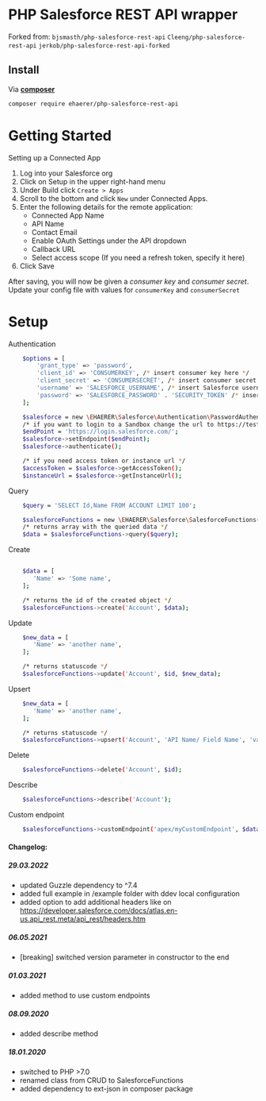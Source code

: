 # PHP Salesforce REST API wrapper

Forked from:
```bjsmasth/php-salesforce-rest-api``` ```Cleeng/php-salesforce-rest-api``` ```jerkob/php-salesforce-rest-api-forked```

## Install

Via **[composer](https://getcomposer.org/)**

``` bash
composer require ehaerer/php-salesforce-rest-api
```

# Getting Started

Setting up a Connected App

1. Log into your Salesforce org
2. Click on Setup in the upper right-hand menu
3. Under Build click ```Create > Apps ```
4. Scroll to the bottom and click ```New``` under Connected Apps.
5. Enter the following details for the remote application:
    - Connected App Name
    - API Name
    - Contact Email
    - Enable OAuth Settings under the API dropdown
    - Callback URL
    - Select access scope (If you need a refresh token, specify it here)
6. Click Save

After saving, you will now be given a _consumer key_ and _consumer secret_. Update your config file with values for ```consumerKey``` and ```consumerSecret```

# Setup

Authentication

```bash
    $options = [
        'grant_type' => 'password',
        'client_id' => 'CONSUMERKEY', /* insert consumer key here */
        'client_secret' => 'CONSUMERSECRET', /* insert consumer secret here */
        'username' => 'SALESFORCE_USERNAME', /* insert Salesforce username here */
        'password' => 'SALESFORCE_PASSWORD' . 'SECURITY_TOKEN' /* insert Salesforce user password and security token here */
    ];

    $salesforce = new \EHAERER\Salesforce\Authentication\PasswordAuthentication($options);
    /* if you want to login to a Sandbox change the url to https://test.salesforce.com/ */
    $endPoint = 'https://login.salesforce.com/';
    $salesforce->setEndpoint($endPoint);
    $salesforce->authenticate();

    /* if you need access token or instance url */
    $accessToken = $salesforce->getAccessToken();
    $instanceUrl = $salesforce->getInstanceUrl();
```

Query

```bash
    $query = 'SELECT Id,Name FROM ACCOUNT LIMIT 100';

    $salesforceFunctions = new \EHAERER\Salesforce\SalesforceFunctions($instanceUrl, $accessToken);
    /* returns array with the queried data */
    $data = $salesforceFunctions->query($query);

```

Create

```bash

    $data = [
       'Name' => 'Some name',
    ];

    /* returns the id of the created object */
    $salesforceFunctions->create('Account', $data);
```

Update

```bash
    $new_data = [
       'Name' => 'another name',
    ];

    /* returns statuscode */
    $salesforceFunctions->update('Account', $id, $new_data);
```

Upsert

```bash
    $new_data = [
       'Name' => 'another name',
    ];

    /* returns statuscode */
    $salesforceFunctions->upsert('Account', 'API Name/ Field Name', 'value', $new_data);
```

Delete

```bash
    $salesforceFunctions->delete('Account', $id);
```

Describe

```bash
    $salesforceFunctions->describe('Account');
```

Custom endpoint

```bash
    $salesforceFunctions->customEndpoint('apex/myCustomEndpoint', $data, 200);
```

#### Changelog: ####
##### 29.03.2022 #####
- updated Guzzle dependency to ^7.4
- added full example in /example folder with ddev local configuration
- added option to add additional headers like on https://developer.salesforce.com/docs/atlas.en-us.api_rest.meta/api_rest/headers.htm

##### 06.05.2021 #####
- [breaking] switched version parameter in constructor to the end

##### 01.03.2021 #####
 - added method to use custom endpoints

##### 08.09.2020 #####
 - added describe method

##### 18.01.2020 #####
 - switched to PHP >7.0
 - renamed class from CRUD to SalesforceFunctions
 - added dependency to ext-json in composer package
